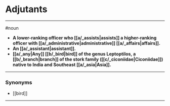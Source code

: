 # Adjutants
---
#noun
- **A lower-ranking officer who [[a/_assists|assists]] a higher-ranking officer with [[a/_administrative|administrative]] [[a/_affairs|affairs]].**
- **An [[a/_assistant|assistant]].**
- **[[a/_any|Any]] [[b/_bird|bird]] of the genus Leptoptilos, a [[b/_branch|branch]] of the stork family ([[c/_ciconiidae|Ciconiidae]]) native to India and Southeast [[a/_asia|Asia]].**
---
### Synonyms
- [[bird]]
---
